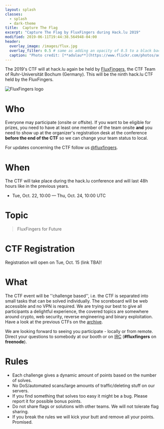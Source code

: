 ```yaml
---
layout: splash
classes:
  - splash
  - dark-theme
title:  Capture The Flag
excerpt: "Capture The Flag by FluxFingers during Hack.lu 2019"
modified: 2019-06-11T19:44:38.564948-04:00
header:
  overlay_image: /images/flux.jpg
  overlay_filter: 0.5 # same as adding an opacity of 0.5 to a black background
  caption: "Photo credit: [**adulau**](https://www.flickr.com/photos/adulau)"
---
```


The 2019's CTF will at hack.lu again be held by [FluxFingers](https://www.fluxfingers.net/), the CTF Team of
Ruhr-Universität Bochum (Germany). This will be the ninth hack.lu CTF held by the FluxFingers.

![FluxFingers logo](https://fluxfingers.net/static/img/logo_white.png)

# Who

Everyone may participate (onsite or offsite). If you want to be eligible for prizes, you need to have at least one member of the team onsite **and** you need to show up at the organizer's registration desk at the conference **before the end of the CTF** so we can change your team status to local.

For updates concerning the CTF follow us [@fluxfingers](https://twitter.com/fluxfingers).

# When

The CTF will take place during the hack.lu conference and will last 48h hours like in the previous years.

* Tue, Oct. 22, 10:00 — Thu, Oct. 24, 10:00 UTC

# Topic

> FluxFingers for Future

# CTF Registration

Registration will open on Tue, Oct. 15 (link TBA)! 

# What

The CTF event will be ''challenge based'', i.e. the CTF is separated
into small tasks that can be solved individually. The scoreboard will be
web accessible and no VPN is required. We are trying our best to give
all participants a delightful experience, the covered topics are
somewhere around crypto, web security, reverse engineering and binary exploitation. Have a look at the previous
CTFs on the [archive](https://ctf.fluxfingers.net).

We are looking forward to seeing you participate - locally or from
remote. Direct your questions to somebody at our booth or on
[IRC](irc://chat.freenode.net/fluxfingers) (**#fluxfingers** on **freenode**).

# Rules

*    Each challenge gives a dynamic amount of points based on the number of solves.
*    No DoS/automated scans/large amounts of traffic/deleting stuff on our servers.
*    If you find something that solves too easy it might be a bug. Please report it for possible bonus points.
*    Do not share flags or solutions with other teams. We will not tolerate flag sharing.
*    If you break the rules we will kick your butt and remove all your points. Promised.

